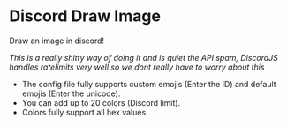 # Discord Draw Image
Draw an image in discord!

*This is a really shitty way of doing it and is quiet the API spam, DiscordJS handles ratelimits very well so we dont really have to worry about this*

- The config file fully supports custom emojis (Enter the ID) and default emojis (Enter the unicode).
- You can add up to 20 colors (Discord limit).
- Colors fully support all hex values
